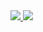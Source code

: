 

<a href= "https://github.com/ElLuchoMan/github-readme-stats">
  <img align = " center " src = " https://github-readme-stats.vercel.app/api?username=ElLuchoMan&show_icons=true&theme=radical&count_private=true&locale=es&include_all_commits=true" />
</a>
<a href= "https://github.com/ElLuchoMan/github-readme-stats">
  <img align = " center " src = " https://github-readme-stats.vercel.app/api/top-langs/?username=ElLuchoMan&layout=compact&show_icons=true&theme=radical&locale=es " />
</a>

